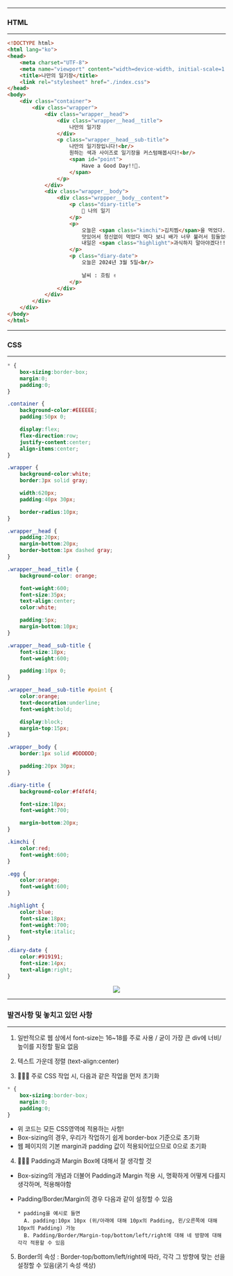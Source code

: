 -----
### HTML
-----
```html
<!DOCTYPE html>
<html lang="ko">
<head>
    <meta charset="UTF-8">
    <meta name="viewport" content="width=device-width, initial-scale=1.0">
    <title>나만의 일기장</title>
    <link rel="stylesheet" href="./index.css">
</head>
<body>
    <div class="container">
        <div class="wrapper">
            <div class="wrapper__head">
                <div class="wrapper__head__title">
                    나만의 일기장
                </div>
                <p class="wrapper__head__sub-title">
                    나만의 일기장입니다!<br/>
                    원하는 색과 사이즈로 일기장을 커스텀해봅시다!<br/>
                    <span id="point">
                        Have a Good Day!!👀.
                    </span>
                </p>
            </div>
            <div class="wrapper__body">
                <div class="wrppper__body__content">
                    <p class="diary-title">
                        🎈 나의 일기
                    </p>
                    <p>
                        오늘은 <span class="kimchi">김치찜</span>을 먹었다. <span class="egg">계란말이</span>도 함께 있는 있는 세트이다.<br/>
                        맛있어서 정신없이 먹었다 먹다 보니 배가 너무 불러서 힘들었다.<br/>
                        내일은 <span class="highlight">과식하지 말아야겠다!!</span>
                    </p>
                    <p class="diary-date">
                        오늘은 2024년 3월 5일<br/>
                         
                        날씨 : 흐림 ✌
                    </p>
                </div>
            </div>
        </div>
    </div>
</body>
</html>
```

-----
### CSS
-----
```css
* {
    box-sizing:border-box;
    margin:0;
    padding:0;
}

.container {
    background-color:#EEEEEE;
    padding:50px 0;

    display:flex;
    flex-direction:row;
    justify-content:center;
    align-items:center;
}

.wrapper {
    background-color:white;
    border:3px solid gray;

    width:620px;
    padding:40px 30px;

    border-radius:10px;
}

.wrapper__head {
    padding:20px;
    margin-bottom:20px;
    border-bottom:1px dashed gray;
}

.wrapper__head__title {
    background-color: orange;

    font-weight:600;
    font-size:35px;
    text-align:center;
    color:white;

    padding:5px;
    margin-bottom:10px;
}

.wrapper__head__sub-title {
    font-size:18px;
    font-weight:600;

    padding:10px 0;
}

.wrapper__head__sub-title #point {
    color:orange;
    text-decoration:underline;
    font-weight:bold;

    display:block;
    margin-top:15px;
}

.wrapper__body {
    border:1px solid #DDDDDD;

    padding:20px 30px;
}

.diary-title {
    background-color:#f4f4f4;

    font-size:18px;
    font-weight:700;

    margin-bottom:20px;
}

.kimchi {
    color:red;
    font-weight:600;
}

.egg {
    color:orange;
    font-weight:600;
}

.highlight {
    color:blue;
    font-size:18px;
    font-weight:700;
    font-style:italic;
}

.diary-date {
    color:#919191;
    font-size:14px;
    text-align:right;
}
```

<div align = "center">
<img src="https://github.com/sooyounghan/Data-Structure/assets/34672301/c01ce1b3-6dd1-454f-b941-a286a168496b">
</div>

-----
### 발견사항 및 놓치고 있던 사항
-----
1. 일반적으로 웹 상에서 font-size는 16~18를 주로 사용 / 굳이 가장 큰 div에 너비/높이를 지정할 필요 없음

2. 텍스트 가운데 정렬 (text-align:center)

3. 🎈🎈🎈 주로 CSS 작업 시, 다음과 같은 작업을 먼저 초기화
```css
* {
    box-sizing:border-box;
    margin:0;
    padding:0;
}
```

  - 위 코드는 모든 CSS영역에 적용하는 사항!
  - Box-sizing의 경우, 우리가 작업하기 쉽게 border-box 기준으로 초기화
  - 웹 페이지의 기본 margin과 padding 값이 적용되어있으므로 0으로 초기화

4. 🎈🎈🎈 Padding과 Margin Box에 대해서 잘 생각할 것
  - Box-sizing의 개념과 더불어 Padding과 Margin 적용 시, 명확하게 어떻게 다를지 생각하며, 적용해야함
  - Padding/Border/Margin의 경우 다음과 같이 설정할 수 있음

        * padding을 예시로 들면
          A. padding:10px 10px (위/아래에 대해 10px의 Padding, 왼/오른쪽에 대해 10px의 Padding) 가능
          B. Padding/Border/Margin-top/bottom/left/right에 대해 네 방향에 대해 각각 적용할 수 있음

5. Border의 속성
   : Border-top/bottom/left/right에 따라, 각각 그 방향에 맞는 선을 설정할 수 있음(굵기 속성 색상)
  
